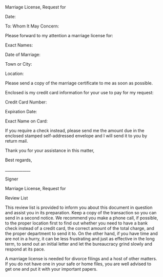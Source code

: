 Marriage License, Request for

Date:

To: Whom It May Concern:

Please forward to my attention a marriage license for:

Exact Names:

Date of Marriage:

Town or City:

Location:

Please send a copy of the marriage certificate to me as soon as
possible.

Enclosed is my credit card information for your use to pay for my
request:

Credit Card Number:

Expiration Date:

Exact Name on Card:

If you require a check instead, please send me the amount due in the
enclosed stamped self-addressed envelope and I will send it to you by
return mail.

Thank you for your assistance in this matter,

Best regards,

\_\_\_\_\_\_\_\_\_\_\_\_\_

Signer

Marriage License, Request for

Review List

This review list is provided to inform you about this document in
question and assist you in its preparation. Keep a copy of the
transaction so you can send in a second notice. We recommend you make a
phone call, if possible, to the proper location first to find out
whether you need to have a bank check instead of a credit card, the
correct amount of the total charge, and the proper department to send it
to. On the other hand, if you have time and are not in a hurry, it can
be less frustrating and just as effective in the long term, to send out
an initial letter and let the bureaucracy grind slowly and respond at
its pace.

A marriage license is needed for divorce filings and a host of other
matters. If you do not have one in your safe or home files, you are well
advised to get one and put it with your important papers.

